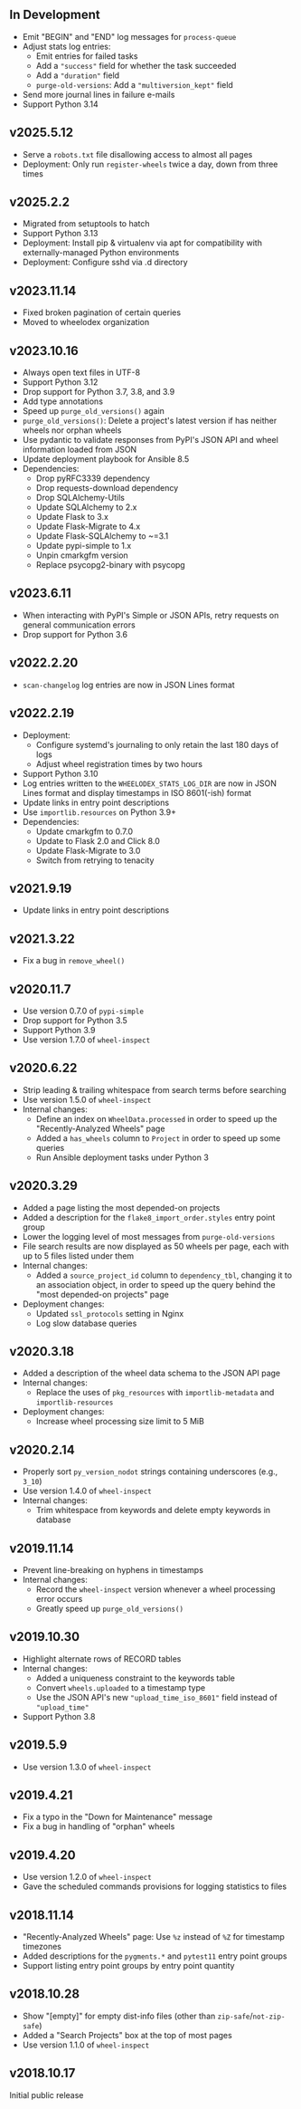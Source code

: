 In Development
--------------
- Emit "BEGIN" and "END" log messages for `process-queue`
- Adjust stats log entries:
    - Emit entries for failed tasks
    - Add a `"success"` field for whether the task succeeded
    - Add a `"duration"` field
    - `purge-old-versions`: Add a `"multiversion_kept"` field
- Send more journal lines in failure e-mails
- Support Python 3.14

v2025.5.12
----------
- Serve a `robots.txt` file disallowing access to almost all pages
- Deployment: Only run `register-wheels` twice a day, down from three times

v2025.2.2
---------
- Migrated from setuptools to hatch
- Support Python 3.13
- Deployment: Install pip & virtualenv via apt for compatibility with
  externally-managed Python environments
- Deployment: Configure sshd via .d directory

v2023.11.14
-----------
- Fixed broken pagination of certain queries
- Moved to wheelodex organization

v2023.10.16
-----------
- Always open text files in UTF-8
- Support Python 3.12
- Drop support for Python 3.7, 3.8, and 3.9
- Add type annotations
- Speed up `purge_old_versions()` again
- `purge_old_versions()`: Delete a project's latest version if has neither
  wheels nor orphan wheels
- Use pydantic to validate responses from PyPI's JSON API and wheel information
  loaded from JSON
- Update deployment playbook for Ansible 8.5
- Dependencies:
    - Drop pyRFC3339 dependency
    - Drop requests-download dependency
    - Drop SQLAlchemy-Utils
    - Update SQLAlchemy to 2.x
    - Update Flask to 3.x
    - Update Flask-Migrate to 4.x
    - Update Flask-SQLAlchemy to ~=3.1
    - Update pypi-simple to 1.x
    - Unpin cmarkgfm version
    - Replace psycopg2-binary with psycopg

v2023.6.11
----------
- When interacting with PyPI's Simple or JSON APIs, retry requests on general
  communication errors
- Drop support for Python 3.6

v2022.2.20
----------
- `scan-changelog` log entries are now in JSON Lines format

v2022.2.19
----------
- Deployment:
    - Configure systemd's journaling to only retain the last 180 days of logs
    - Adjust wheel registration times by two hours
- Support Python 3.10
- Log entries written to the `WHEELODEX_STATS_LOG_DIR` are now in JSON Lines
  format and display timestamps in ISO 8601(-ish) format
- Update links in entry point descriptions
- Use `importlib.resources` on Python 3.9+
- Dependencies:
    - Update cmarkgfm to 0.7.0
    - Update to Flask 2.0 and Click 8.0
    - Update Flask-Migrate to 3.0
    - Switch from retrying to tenacity

v2021.9.19
----------
- Update links in entry point descriptions

v2021.3.22
----------
- Fix a bug in `remove_wheel()`

v2020.11.7
----------
- Use version 0.7.0 of `pypi-simple`
- Drop support for Python 3.5
- Support Python 3.9
- Use version 1.7.0 of `wheel-inspect`

v2020.6.22
----------
- Strip leading & trailing whitespace from search terms before searching
- Use version 1.5.0 of `wheel-inspect`
- Internal changes:
    - Define an index on `WheelData.processed` in order to speed up the
      "Recently-Analyzed Wheels" page
    - Added a `has_wheels` column to `Project` in order to speed up some
      queries
    - Run Ansible deployment tasks under Python 3

v2020.3.29
----------
- Added a page listing the most depended-on projects
- Added a description for the `flake8_import_order.styles` entry point group
- Lower the logging level of most messages from `purge-old-versions`
- File search results are now displayed as 50 wheels per page, each with up to
  5 files listed under them
- Internal changes:
    - Added a `source_project_id` column to `dependency_tbl`, changing it to an
      association object, in order to speed up the query behind the "most
      depended-on projects" page
- Deployment changes:
    - Updated `ssl_protocols` setting in Nginx
    - Log slow database queries

v2020.3.18
----------
- Added a description of the wheel data schema to the JSON API page
- Internal changes:
    - Replace the uses of `pkg_resources` with `importlib-metadata` and
      `importlib-resources`
- Deployment changes:
    - Increase wheel processing size limit to 5 MiB

v2020.2.14
----------
- Properly sort `py_version_nodot` strings containing underscores (e.g.,
  `3_10`)
- Use version 1.4.0 of `wheel-inspect`
- Internal changes:
    - Trim whitespace from keywords and delete empty keywords in database

v2019.11.14
-----------
- Prevent line-breaking on hyphens in timestamps
- Internal changes:
    - Record the `wheel-inspect` version whenever a wheel processing error
      occurs
    - Greatly speed up `purge_old_versions()`

v2019.10.30
-----------
- Highlight alternate rows of RECORD tables
- Internal changes:
    - Added a uniqueness constraint to the keywords table
    - Convert `wheels.uploaded` to a timestamp type
    - Use the JSON API's new `"upload_time_iso_8601"` field instead of
      `"upload_time"`
- Support Python 3.8

v2019.5.9
---------
- Use version 1.3.0 of `wheel-inspect`

v2019.4.21
----------
- Fix a typo in the "Down for Maintenance" message
- Fix a bug in handling of "orphan" wheels

v2019.4.20
----------
- Use version 1.2.0 of `wheel-inspect`
- Gave the scheduled commands provisions for logging statistics to files

v2018.11.14
-----------
- "Recently-Analyzed Wheels" page: Use `%z` instead of `%Z` for timestamp
  timezones
- Added descriptions for the `pygments.*` and `pytest11` entry point groups
- Support listing entry point groups by entry point quantity

v2018.10.28
-----------
- Show "[empty]" for empty dist-info files (other than
  `zip-safe`/`not-zip-safe`)
- Added a "Search Projects" box at the top of most pages
- Use version 1.1.0 of `wheel-inspect`

v2018.10.17
-----------
Initial public release
